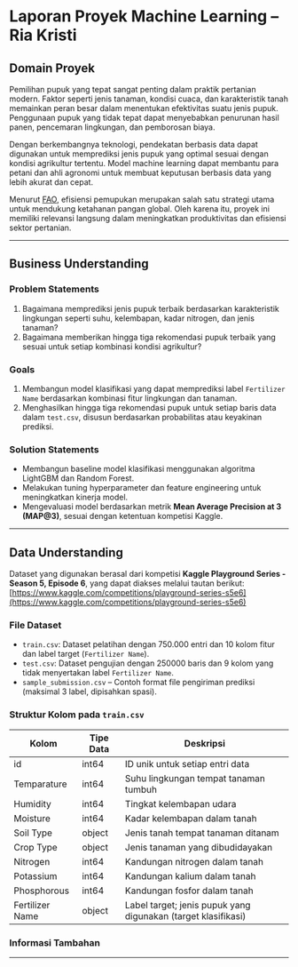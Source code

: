 # Laporan Proyek Machine Learning – Ria Kristi

## Domain Proyek

Pemilihan pupuk yang tepat sangat penting dalam praktik pertanian modern. Faktor seperti jenis tanaman, kondisi cuaca, dan karakteristik tanah memainkan peran besar dalam menentukan efektivitas suatu jenis pupuk. Penggunaan pupuk yang tidak tepat dapat menyebabkan penurunan hasil panen, pencemaran lingkungan, dan pemborosan biaya.

Dengan berkembangnya teknologi, pendekatan berbasis data dapat digunakan untuk memprediksi jenis pupuk yang optimal sesuai dengan kondisi agrikultur tertentu. Model machine learning dapat membantu para petani dan ahli agronomi untuk membuat keputusan berbasis data yang lebih akurat dan cepat.

Menurut [FAO](https://www.fao.org), efisiensi pemupukan merupakan salah satu strategi utama untuk mendukung ketahanan pangan global. Oleh karena itu, proyek ini memiliki relevansi langsung dalam meningkatkan produktivitas dan efisiensi sektor pertanian.

---

## Business Understanding

### Problem Statements

1. Bagaimana memprediksi jenis pupuk terbaik berdasarkan karakteristik lingkungan seperti suhu, kelembapan, kadar nitrogen, dan jenis tanaman?
2. Bagaimana memberikan hingga tiga rekomendasi pupuk terbaik yang sesuai untuk setiap kombinasi kondisi agrikultur?

### Goals

1. Membangun model klasifikasi yang dapat memprediksi label `Fertilizer Name` berdasarkan kombinasi fitur lingkungan dan tanaman.
2. Menghasilkan hingga tiga rekomendasi pupuk untuk setiap baris data dalam `test.csv`, disusun berdasarkan probabilitas atau keyakinan prediksi.

### Solution Statements

- Membangun baseline model klasifikasi menggunakan algoritma LightGBM dan Random Forest.
- Melakukan tuning hyperparameter dan feature engineering untuk meningkatkan kinerja model.
- Mengevaluasi model berdasarkan metrik **Mean Average Precision at 3 (MAP@3)**, sesuai dengan ketentuan kompetisi Kaggle.

---

## Data Understanding

Dataset yang digunakan berasal dari kompetisi **Kaggle Playground Series - Season 5, Episode 6**, yang dapat diakses melalui tautan berikut: [https://www.kaggle.com/competitions/playground-series-s5e6](https://www.kaggle.com/competitions/playground-series-s5e6)

### File Dataset
- `train.csv`: Dataset pelatihan dengan 750.000 entri dan 10 kolom fitur dan label target (`Fertilizer Name`).
- `test.csv`: Dataset pengujian dengan 250000 baris dan 9 kolom yang tidak menyertakan label `Fertilizer Name`.
- `sample_submission.csv` – Contoh format file pengiriman prediksi (maksimal 3 label, dipisahkan spasi).

### Struktur Kolom pada `train.csv`

| Kolom            | Tipe Data | Deskripsi                                                                 |
|------------------|-----------|---------------------------------------------------------------------------|
| id               | int64     | ID unik untuk setiap entri data                                           |
| Temparature      | int64     | Suhu lingkungan tempat tanaman tumbuh                                    |
| Humidity         | int64     | Tingkat kelembapan udara                                                  |
| Moisture         | int64     | Kadar kelembapan dalam tanah                                              |
| Soil Type        | object    | Jenis tanah tempat tanaman ditanam                                        |
| Crop Type        | object    | Jenis tanaman yang dibudidayakan                                          |
| Nitrogen         | int64     | Kandungan nitrogen dalam tanah                                            |
| Potassium        | int64     | Kandungan kalium dalam tanah                                              |
| Phosphorous      | int64     | Kandungan fosfor dalam tanah                                              |
| Fertilizer Name  | object    | Label target; jenis pupuk yang digunakan (target klasifikasi)             |

### Informasi Tambahan

<!-- - **Ukuran Data:** 750.000 baris dan 10 kolom
- **Tidak ada missing values** di seluruh kolom
- **Tipe prediksi:** Multi-class classification (beberapa label, top-3 prediction)
- Target kolom `Fertilizer Name` terdiri dari berbagai nama pupuk seperti `Urea`, `DAP`, `14-35-14`, dll.

### Analisis Awal yang Direncanakan

- Visualisasi distribusi nilai setiap fitur numerik (histogram, boxplot)
- Analisis frekuensi dari label `Fertilizer Name`
- Analisis distribusi jenis tanaman dan jenis tanah
- Uji korelasi antar fitur numerik
- Encoding untuk fitur kategorikal (`Soil Type`, `Crop Type`, dan `Fertilizer Name`)
- Pemetaan apakah beberapa jenis tanaman selalu dikaitkan dengan pupuk tertentu
-->
---
